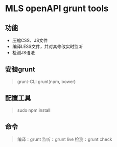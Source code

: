 MLS openAPI grunt tools
=======================
## 功能
* 压缩CSS、JS文件
* 编译LESS文件，并对其修改实时监听
* 检测JS语法

## 安装grunt
> grunt-CLI
> grunt(npm, bower)

## 配置工具
> sudo npm install


## 命令
> 编译：grunt
> 监听：grunt live
> 检测：grunt check

